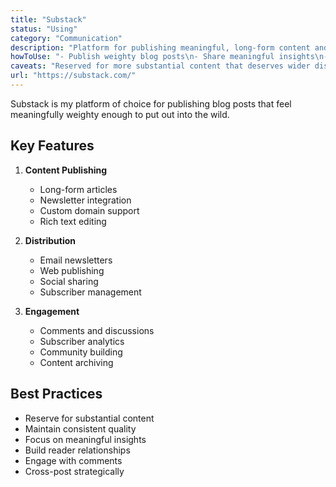 ```yaml
---
title: "Substack"
status: "Using"
category: "Communication"
description: "Platform for publishing meaningful, long-form content and newsletters"
howToUse: "- Publish weighty blog posts\n- Share meaningful insights\n- Build a newsletter audience\n- Distribute substantial content"
caveats: "Reserved for more substantial content that deserves wider distribution"
url: "https://substack.com/"
---
```


Substack is my platform of choice for publishing blog posts that feel meaningfully weighty enough to put out into the wild.

## Key Features

1. **Content Publishing**
   - Long-form articles
   - Newsletter integration
   - Custom domain support
   - Rich text editing

2. **Distribution**
   - Email newsletters
   - Web publishing
   - Social sharing
   - Subscriber management

3. **Engagement**
   - Comments and discussions
   - Subscriber analytics
   - Community building
   - Content archiving

## Best Practices

- Reserve for substantial content
- Maintain consistent quality
- Focus on meaningful insights
- Build reader relationships
- Engage with comments
- Cross-post strategically 